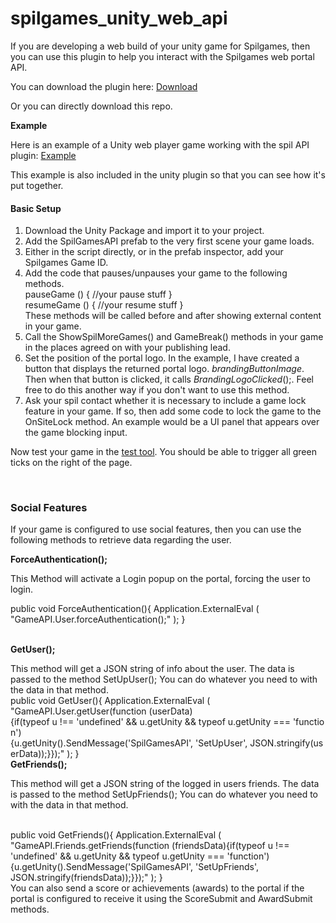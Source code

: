 # spilgames_unity_web_api
If you are developing a web build of your unity game for Spilgames, then you can use this plugin to help you interact with the Spilgames web portal API.

You can download the plugin here: <a title="Unity Plugin" href="http://files.cdn.spilcloud.com/gameapi_plugin/1433497059_Spilgames_WebAPI_Unity_Plugin_V0_0_8.unitypackage">Download</a>

Or you can directly download this repo.

<strong>Example</strong>

Here is an example of a Unity web player game working with the spil API plugin: <a href="http://www.integrations.partner.spilgames.com/game/game-api-unity">Example</a>

This example is also included in the unity plugin so that you can see how it's put together.
<h4>Basic Setup</h4>
<ol>
	<li>Download the Unity Package and import it to your project.</li>
	<li>Add the SpilGamesAPI prefab to the very first scene your game loads.</li>
	<li>Either in the script directly, or in the prefab inspector, add your Spilgames Game ID.</li>
	<li>Add the code that pauses/unpauses your game to the following methods.
</br>
pauseGame ()
{
//your pause stuff
}
</br>
resumeGame ()
{
//your resume stuff
}
</br>
These methods will be called before and after showing external content in your game.</li>
	<li>Call the ShowSpilMoreGames() and GameBreak() methods in your game in the places agreed on with your publishing lead.</li>
	<li>Set the position of the portal logo. In the example, I have created a button that displays the returned portal logo. <em>brandingButtonImage</em>. Then when that button is clicked, it calls <em>BrandingLogoClicked</em>();. Feel free to do this another way if you don't want to use this method.</li>
	<li>Ask your spil contact whether it is necessary to include a game lock feature in your game. If so, then add some code to lock the game to the OnSiteLock method. An example would be a UI panel that appears over the game blocking input.</li>
</ol>

Now test your game in the <a title="test tool" href="http://cdn.gameplayer.io/testtool/index.html#!/tester">test tool</a>. You should be able to trigger all green ticks on the right of the page.

&nbsp;
<h3>Social Features</h3>
If your game is configured to use social features, then you can use the following methods to retrieve data regarding the user.

<strong>ForceAuthentication();</strong>

This Method will activate a Login popup on the portal, forcing the user to login.
</br>

public void ForceAuthentication(){
Application.ExternalEval (
"GameAPI.User.forceAuthentication();"
);
}

</br>
<strong>GetUser();</strong>

This method will get a JSON string of info about the user. The data is passed to the method SetUpUser(); You can do whatever you need to with the data in that method.
</br>
public void GetUser(){
Application.ExternalEval (
"GameAPI.User.getUser(function (userData){if(typeof u !== 'undefined' &amp;&amp; u.getUnity &amp;&amp; typeof u.getUnity === 'function'){u.getUnity().SendMessage('SpilGamesAPI', 'SetUpUser', JSON.stringify(userData));}});"
);
}
</br>
<strong>GetFriends();</strong>

This method will get a JSON string of the logged in users friends. The data is passed to the method SetUpFriends(); You can do whatever you need to with the data in that method.

</br>
public void GetFriends(){
Application.ExternalEval (
"GameAPI.Friends.getFriends(function (friendsData){if(typeof u !== 'undefined' &amp;&amp; u.getUnity &amp;&amp; typeof u.getUnity === 'function'){u.getUnity().SendMessage('SpilGamesAPI', 'SetUpFriends', JSON.stringify(friendsData));}});"
);
}

</br>
You can also send a score or achievements (awards) to the portal if the portal is configured to receive it using the ScoreSubmit and AwardSubmit methods.
